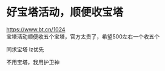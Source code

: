 # 好宝塔活动，顺便收宝塔


https://www.bt.cn/1024<br />
宝塔活动顺便收五个宝塔，官方太贵了，希望500左右一个收五个

同求宝塔 lz优先

不用宝塔，我用护卫神 
